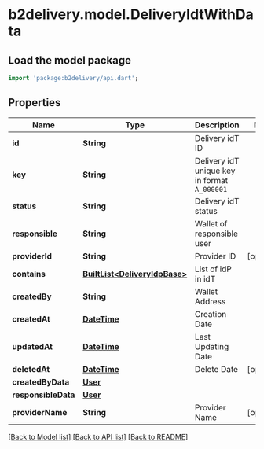# b2delivery.model.DeliveryIdtWithData

## Load the model package
```dart
import 'package:b2delivery/api.dart';
```

## Properties
Name | Type | Description | Notes
------------ | ------------- | ------------- | -------------
**id** | **String** | Delivery idT ID | 
**key** | **String** | Delivery idT unique key in format `A_000001` | 
**status** | **String** | Delivery idT status | 
**responsible** | **String** | Wallet of responsible user | 
**providerId** | **String** | Provider ID | [optional] 
**contains** | [**BuiltList&lt;DeliveryIdpBase&gt;**](DeliveryIdpBase.md) | List of idP in idT | 
**createdBy** | **String** | Wallet Address | 
**createdAt** | [**DateTime**](DateTime.md) | Creation Date | 
**updatedAt** | [**DateTime**](DateTime.md) | Last Updating Date | 
**deletedAt** | [**DateTime**](DateTime.md) | Delete Date | [optional] 
**createdByData** | [**User**](User.md) |  | 
**responsibleData** | [**User**](User.md) |  | 
**providerName** | **String** | Provider Name | [optional] 

[[Back to Model list]](../README.md#documentation-for-models) [[Back to API list]](../README.md#documentation-for-api-endpoints) [[Back to README]](../README.md)


